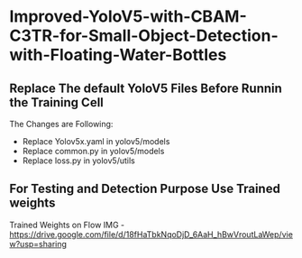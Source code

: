 # Improved-YoloV5-with-CBAM-C3TR-for-Small-Object-Detection-with-Floating-Water-Bottles

## Replace The default YoloV5 Files Before Runnin the Training Cell
The Changes are Following:
  * Replace Yolov5x.yaml in yolov5/models
  * Replace common.py in yolov5/models
  * Replace loss.py in yolov5/utils

## For Testing and Detection Purpose Use Trained weights
Trained Weights on Flow IMG - https://drive.google.com/file/d/18fHaTbkNqoDjD_6AaH_hBwVroutLaWep/view?usp=sharing
